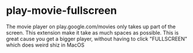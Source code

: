 # play-movie-fullscreen
The movie player on play.google.com/movies only takes up part of the screen. This extension make it take as much spaces as possible. This is great cause you get a bigger player, without having to click "FULLSCREEN" which does weird shiz in MacOS
